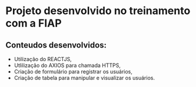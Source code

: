 # Projeto desenvolvido no treinamento com a FIAP 

## Conteudos desenvolvidos:
* Utilização do REACTJS,
* Utlilização do AXIOS para chamada HTTPS,
* Criação de formulário para registrar os usuários,
* Criação de tabela para manipular e visualizar os usuários.
